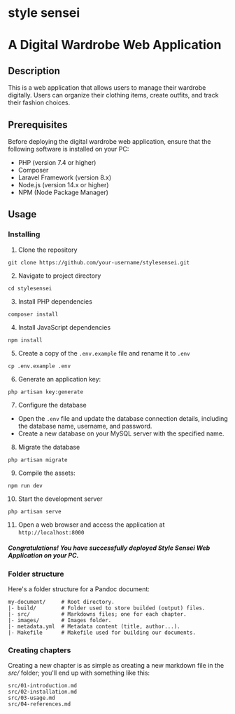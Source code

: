 # style sensei
# A Digital Wardrobe Web Application

## Description

This is a web application that allows users to manage their wardrobe digitally. Users can organize their clothing items, create outfits, and track their fashion choices.

## Prerequisites

Before deploying the digital wardrobe web application, ensure that the following software is installed on your PC:

- PHP (version 7.4 or higher)
- Composer
- Laravel Framework (version 8.x)
- Node.js (version 14.x or higher)
- NPM (Node Package Manager)

## Usage

### Installing

1. Clone the repository

```
git clone https://github.com/your-username/stylesensei.git
```
2. Navigate to project directory 

```
cd stylesensei
```

3. Install PHP dependencies

```
composer install
```
4. Install JavaScript dependencies

```
npm install
```
5. Create a copy of the ``.env.example`` file and rename it to `.env`

```
cp .env.example .env
```
6. Generate an application key:

```
php artisan key:generate

```
7. Configure the database
- Open the `.env` file and update the database connection details, including the database name, username, and password.
- Create a new database on your MySQL server with the specified name.

8. Migrate the database 

```
php artisan migrate
```

9. Compile the assets:

```
npm run dev
```

10. Start the development server

```
php artisan serve
```

11. Open a web browser and access the application at `http://localhost:8000`

##### Congratulations! You have successfully deployed Style Sensei Web Application on your PC.

### Folder structure

Here's a folder structure for a Pandoc document:

```
my-document/     # Root directory.
|- build/        # Folder used to store builded (output) files.
|- src/          # Markdowns files; one for each chapter.
|- images/       # Images folder.
|- metadata.yml  # Metadata content (title, author...).
|- Makefile      # Makefile used for building our documents.
```


### Creating chapters

Creating a new chapter is as simple as creating a new markdown file in the
*src/* folder; you'll end up with something like this:

```
src/01-introduction.md
src/02-installation.md
src/03-usage.md
src/04-references.md
```


